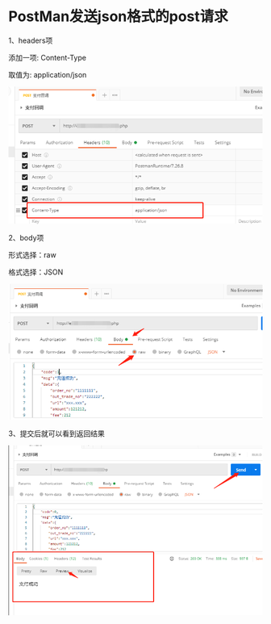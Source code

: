 # PostMan发送json格式的post请求

1、headers项

添加一项: Content-Type

取值为: application/json

![image-20211224233342482](PostMan发送json格式的post请求.assets/image-20211224233342482.png)

2、body项

形式选择：raw

格式选择：JSON

![image-20211224233402583](PostMan发送json格式的post请求.assets/image-20211224233402583.png)

3、提交后就可以看到返回结果

![image-20211224233418716](PostMan发送json格式的post请求.assets/image-20211224233418716.png)